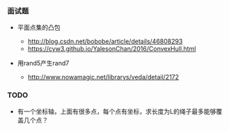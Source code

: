 ### 面试题
+ 平面点集的凸包
  + http://blog.csdn.net/bobobe/article/details/46808293
  + https://cyw3.github.io/YalesonChan/2016/ConvexHull.html

+ 用rand5产生rand7
  + http://www.nowamagic.net/librarys/veda/detail/2172

### TODO
+ 有一个坐标轴，上面有很多点，每个点有坐标，求长度为L的绳子最多能够覆盖几个点？
